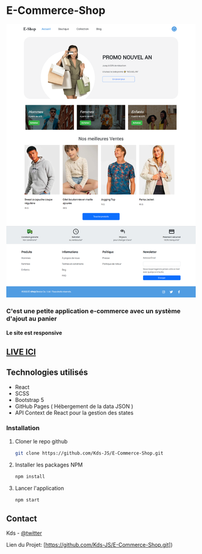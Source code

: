 # E-Commerce-Shop

[![E-shop App](./src/Images/home.png)](https://twitter.com/kds_JS)

### C'est une petite application e-commerce avec un système d'ajout au panier
#### Le site est responsive

## [LIVE ICI](e-shop-chi.vercel.app/)

## Technologies utilisés 
 - React
 - SCSS
 - Bootstrap 5
 - GitHub Pages ( Hébergement de la data JSON )
 - API Context de React pour la gestion des states

### Installation

1. Cloner le repo github
   ```sh
   git clone https://github.com/Kds-JS/E-Commerce-Shop.git
   ```
2. Installer les packages NPM
   ```sh
   npm install
   ```
3. Lancer l'application
   ```sh
   npm start
   ```

## Contact

Kds - [@twitter](https://twitter.com/kds_JS) 

Lien du Projet: [https://github.com/Kds-JS/E-Commerce-Shop.git])
